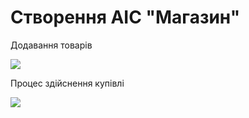 # Створення АІС "Магазин"

Додавання товарів

![](Products.PNG)

Процес здійснення купівлі

![](Purchase.PNG)
